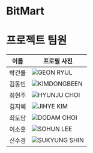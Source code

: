 # BitMart

# 프로젝트 팀원

| 이름   | 프로필 사진                                                                                                               |
|--------|---------------------------------------------------------------------------------------------------------------------------|
| 박건률 | ![GEON RYUL](https://avatars.githubusercontent.com/u/109847507?v=4)                                                         |
| 김동빈 | ![KIMDONGBEEN](https://avatars.githubusercontent.com/u/97274814?v=4)                                                         |
| 최현주 | ![HYUNJU CHOI](https://avatars.githubusercontent.com/u/123456789?v=4)                                                        |
| 김지혜 | ![JIHYE KIM](https://avatars.githubusercontent.com/u/987654321?v=4)                                                         |
| 최도담 | ![DODAM CHOI](https://avatars.githubusercontent.com/u/555555555?v=4)                                                         |
| 이소훈 | ![SOHUN LEE](https://avatars.githubusercontent.com/u/888888888?v=4)                                                         |
| 신수경 | ![SUKYUNG SHIN](https://avatars.githubusercontent.com/u/666666666?v=4)                                                       |

